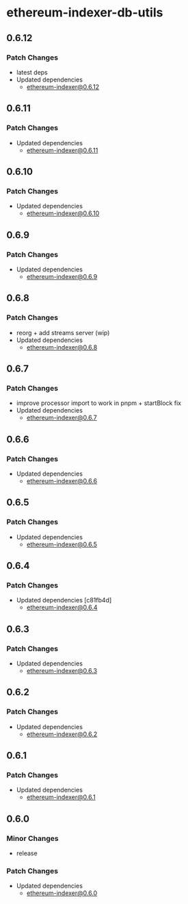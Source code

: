 # ethereum-indexer-db-utils

## 0.6.12

### Patch Changes

- latest deps
- Updated dependencies
  - ethereum-indexer@0.6.12

## 0.6.11

### Patch Changes

- Updated dependencies
  - ethereum-indexer@0.6.11

## 0.6.10

### Patch Changes

- Updated dependencies
  - ethereum-indexer@0.6.10

## 0.6.9

### Patch Changes

- Updated dependencies
  - ethereum-indexer@0.6.9

## 0.6.8

### Patch Changes

- reorg + add streams server (wip)
- Updated dependencies
  - ethereum-indexer@0.6.8

## 0.6.7

### Patch Changes

- improve processor import to work in pnpm + startBlock fix
- Updated dependencies
  - ethereum-indexer@0.6.7

## 0.6.6

### Patch Changes

- Updated dependencies
  - ethereum-indexer@0.6.6

## 0.6.5

### Patch Changes

- Updated dependencies
  - ethereum-indexer@0.6.5

## 0.6.4

### Patch Changes

- Updated dependencies [c81fb4d]
  - ethereum-indexer@0.6.4

## 0.6.3

### Patch Changes

- Updated dependencies
  - ethereum-indexer@0.6.3

## 0.6.2

### Patch Changes

- Updated dependencies
  - ethereum-indexer@0.6.2

## 0.6.1

### Patch Changes

- Updated dependencies
  - ethereum-indexer@0.6.1

## 0.6.0

### Minor Changes

- release

### Patch Changes

- Updated dependencies
  - ethereum-indexer@0.6.0
